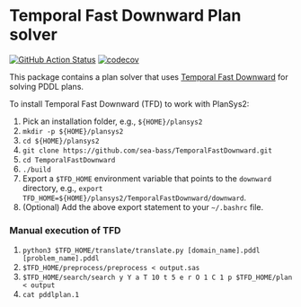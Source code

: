 # Temporal Fast Downward Plan solver

[![GitHub Action
Status](https://github.com/IntelligentRoboticsLabs/plansys2_tfd_plan_solver/workflows/master/badge.svg)](https://github.com/IntelligentRoboticsLabs/plansys2_tfd_plan_solver)
[![codecov](https://codecov.io/gh/IntelligentRoboticsLabs/plansys2_tfd_plan_solver/master/graph/badge.svg)](https://codecov.io/gh/IntelligentRoboticsLabs/plansys2_tfd_plan_solver)

This package contains a plan solver that uses [Temporal Fast Downward](http://gki.informatik.uni-freiburg.de/tools/tfd/) for solving PDDL plans.

To install Temporal Fast Downward (TFD) to work with PlanSys2:

1. Pick an installation folder, e.g., `${HOME}/plansys2`
2. `mkdir -p ${HOME}/plansys2`
3. `cd ${HOME}/plansys2`
4. `git clone https://github.com/sea-bass/TemporalFastDownward.git`
5. `cd TemporalFastDownward`
6. `./build`
7. Export a `$TFD_HOME` environment variable that points to the `downward` directory, e.g., `export TFD_HOME=${HOME}/plansys2/TemporalFastDownward/downward`.
8. (Optional) Add the above export statement to your `~/.bashrc` file.

### Manual execution of TFD

1. `python3 $TFD_HOME/translate/translate.py [domain_name].pddl [problem_name].pddl`
2. `$TFD_HOME/preprocess/preprocess < output.sas`
3. `$TFD_HOME/search/search y Y a T 10 t 5 e r O 1 C 1 p $TFD_HOME/plan < output`
4. `cat pddlplan.1`
